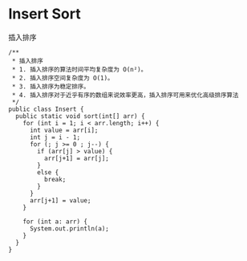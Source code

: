 # Insert Sort
插入排序
    
    /**
     * 插入排序
     * 1. 插入排序的算法时间平均复杂度为 O(n²)。
     * 2. 插入排序空间复杂度为 O(1)。
     * 3. 插入排序为稳定排序。
     * 4. 插入排序对于近乎有序的数组来说效率更高，插入排序可用来优化高级排序算法
     */
    public class Insert {
      public static void sort(int[] arr) {
        for (int i = 1; i < arr.length; i++) {
          int value = arr[i];
          int j = i - 1;
          for (; j >= 0 ; j--) {
            if (arr[j] > value) {
              arr[j+1] = arr[j];
            }
            else {
              break;
            }
          }
          arr[j+1] = value;
        }

        for (int a: arr) {
          System.out.println(a);
        }
      }
    }
